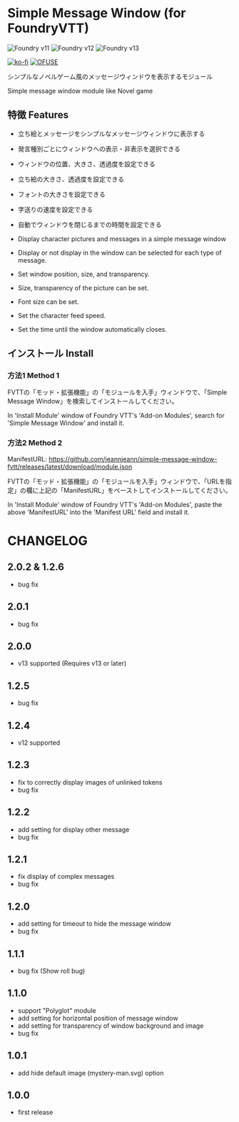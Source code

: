 # Simple Message Window (for FoundryVTT)

![Foundry v11](https://img.shields.io/badge/foundry-v11-green)
![Foundry v12](https://img.shields.io/badge/foundry-v12-green)
![Foundry v13](https://img.shields.io/badge/foundry-v13-green)

[![ko-fi](https://ko-fi.com/img/githubbutton_sm.svg)](https://ko-fi.com/X8X415YUSP)
[![OFUSE](https://img.shields.io/badge/OFUSE-9cf.svg?style=for-the-badge)](https://ofuse.me/o?uid=81619)

シンプルなノベルゲーム風のメッセージウィンドウを表示するモジュール

Simple message window module like Novel game

## 特徴  Features

- 立ち絵とメッセージをシンプルなメッセージウィンドウに表示する
- 発言種別ごとにウィンドウへの表示・非表示を選択できる
- ウィンドウの位置、大きさ、透過度を設定できる
- 立ち絵の大きさ、透過度を設定できる
- フォントの大きさを設定できる
- 字送りの速度を設定できる
- 自動でウィンドウを閉じるまでの時間を設定できる

- Display character pictures and messages in a simple message window
- Display or not display in the window can be selected for each type of message.
- Set window position, size, and transparency.
- Size, transparency of the picture can be set.
- Font size can be set.
- Set the character feed speed.
- Set the time until the window automatically closes.

## インストール  Install

### 方法1  Method 1

FVTTの「モッド・拡張機能」の「モジュールを入手」ウィンドウで、「Simple Message Window」を検索してインストールしてください。

In 'Install Module' window of Foundry VTT's 'Add-on Modules', search for 'Simple Message Window' and install it.

### 方法2  Method 2

ManifestURL: https://github.com/jeannjeann/simple-message-window-fvtt/releases/latest/download/module.json

FVTTの「モッド・拡張機能」の「モジュールを入手」ウィンドウで、「URLを指定」の欄に上記の「ManifestURL」をペーストしてインストールしてください。

In 'Install Module' window of Foundry VTT's 'Add-on Modules', paste the above 'ManifestURL' into the 'Manifest URL' field and install it.

# CHANGELOG

## 2.0.2 & 1.2.6
- bug fix

## 2.0.1
- bug fix

## 2.0.0
- v13 supported (Requires v13 or later)

## 1.2.5
- bug fix

## 1.2.4
- v12 supported

## 1.2.3
- fix to correctly display images of unlinked tokens
- bug fix

## 1.2.2
- add setting for display other message
- bug fix

## 1.2.1
- fix display of complex messages
- bug fix

## 1.2.0
- add setting for timeout to hide the message window
- bug fix

## 1.1.1
- bug fix (Show roll bug)

## 1.1.0
- support "Polyglot" module
- add setting for horizontal position of message window
- add setting for transparency of window background and image
- bug fix

## 1.0.1
- add hide default image (mystery-man.svg) option

## 1.0.0
- first release